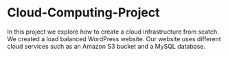 # Cloud-Computing-Project
In this project we explore how to create a cloud infrastructure from scatch. We created a load balanced WordPress website.
Our website uses different cloud services such as an Amazon S3 bucket and a MySQL database.
